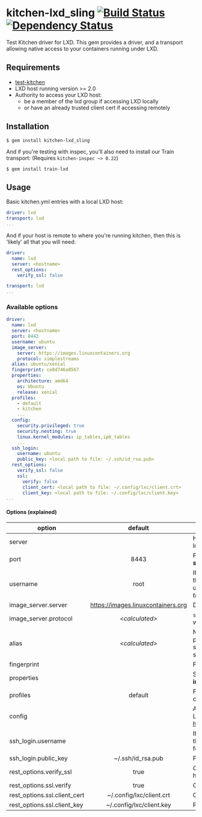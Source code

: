 # kitchen-lxd_sling [![Build Status](https://travis-ci.org/NexusSW/kitchen-lxd_sling.svg?branch=master)](https://travis-ci.org/NexusSW/kitchen-lxd_sling) [![Dependency Status](https://gemnasium.com/badges/github.com/NexusSW/kitchen-lxd_sling.svg)](https://gemnasium.com/github.com/NexusSW/kitchen-lxd_sling)

Test Kitchen driver for LXD.  This gem provides a driver, and a transport allowing native access to your containers running under LXD.

## Requirements

* [test-kitchen](https://github.com/test-kitchen/test-kitchen/)
* LXD host running version >= 2.0
* Authority to access your LXD host:
  * be a member of the lxd group if accessing LXD locally
  * or have an already trusted client cert if accessing remotely

## Installation

    $ gem install kitchen-lxd_sling

And if you're testing with inspec, you'll also need to install our Train transport:  (Requires `kitchen-inspec ~> 0.22`)

    $ gem install train-lxd

## Usage

Basic kitchen.yml entries with a local LXD host:

```yaml
driver: lxd
transport: lxd
...
```

And if your host is remote to where you're running kitchen, then this is 'likely' all that you will need:

```yaml
driver:
  name: lxd
  server: <hostname>
  rest_options:
    verify_ssl: false

transport: lxd
...
```

### Available options

```yaml
driver:
  name: lxd
  server: <hostname>
  port: 8443
  username: ubuntu
  image_server:
    server: https://images.linuxcontainers.org
    protocol: simplestreams
  alias: ubuntu/xenial
  fingerprint: ce8d746a8567
  properties:
    architecture: amd64
    os: Ubuntu
    release: xenial
  profiles:
    - default
    - kitchen
    ...
  config:
    security.privileged: true
    security.nesting: true
    linux.kernel_modules: ip_tables,ip6_tables
    ...
  ssh_login:
    username: ubuntu
    public_key: <local path to file: ~/.ssh/id_rsa.pub>
  rest_options:
    verify_ssl: false
    ssl:
      verify: false
      client_cert: <local path to file: ~/.config/lxc/client.crt>
      client_key: <local path to file: ~/.config/lxc/client.key>
...
```

#### Options (explained)

option | default | description
|---|:---:|---|
server | | Hostname of a remote LXD server.  If left unspecified, then local CLI commands will be issued via `lxc`.
port | 8443 | Port on **server** where LXD is listening.  Ignored unless **server** is specified.
username | root | If the base image has additional user accounts built-in, then change this value to run all commands as a different user.  **Warning**: _passwordless sudo may be required by the remainder of the test suite_
image_server.server | https://images.linuxcontainers.org | Default source for base container images
image_server.protocol | _\<calculated>_ | `simplestreams` or `lxd` protocol with which to communicate with the **image_server**
alias | _\<calculated>_ | Name of the image on the **image_server**.  Derived from platform name in kitchen.yml's `platforms:` section unless specified here, and unless **fingerprint** or **properties** are specified.
fingerprint | | Fingerprint of a specific image on the **image_server**
properties | | Search parameters for finding an image on the **image_server**
profiles | default | Profiles on the LXD host to apply to any newly created containers
config | | Additional container properties passed verbatim to the LXD Host.  Refer to LXD's documentation for valid values https://github.com/lxc/lxd/blob/master/doc/containers.md
ssh_login.username | | If the base image has sshd enabled and running, specify the username here and the driver will set up the container for ssh access.  Overrides the base **username**
ssh_login.public_key | ~/.ssh/id_rsa.pub | Public key to use for authenticating ssh connections.
rest_options.verify_ssl | true | _Convenience option_ When connecting to a remote LXD host, should the hosts SSL certificate be verified
rest_options.ssl.verify | true | Overrides **rest_options.verify_ssl**.
rest_options.ssl.client_cert | ~/.config/lxc/client.crt | Client certificate authenticating access to the LXD host.
rest_options.ssl.client_key | ~/.config/lxc/client.key | Private key for the client certificate.